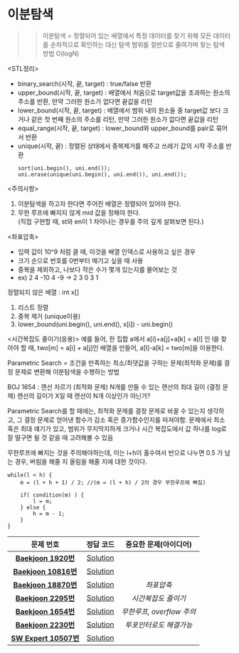 # 이분탐색    
>> 이분탐색 = 정렬되어 있는 배열에서 특정 데이터를 찾기 위해 모든 데이터를 순차적으로
>> 확인하는 대신 탐색 범위를 절반으로 줄여가며 찾는 탐색 방법 O(logN)

<STL정리>
- binary_search(시작, 끝, target) : true/false 반환
- upper_bound(시작, 끝, target) : 배열에서 처음으로 target값을 초과하는 원소의 주소를 반환, 만약 그러한 원소가 없다면 끝값을 리턴
- lower_bound(시작, 끝, target) : 배열에서 범위 내의 원소들 중 target값 보다 크거나 같은 첫 번째  원소의 주소를 리턴, 만약 그러한 원소가 없다면 끝값을 리턴   
- equal_range(시작, 끝, target) : lower_bound와 upper_bound를 pair로 묶어서 반환
- unique(시작, 끝) : 정렬된 상태에서 중복제거를 해주고 쓰레기 값의 시작 주소를 반환
  ```
  sort(uni.begin(), uni.end());
  uni.erase(unique(uni.begin(), uni.end()), uni.end());
  ```

<주의사항>   
1. 이분탐색을 하고자 한다면 주어진 배열은 정렬되어 있어야 한다.   
2. 무한 루프에 빠지지 않게 mid 값을 정해야 한다.   
(직접 구현할 때, st와 en이 1 차이나는 경우를 주의 깊게 살펴보면 된다.)

<좌표압축>
- 입력 값이 10^9 처럼 클 때, 이것을 배열 인덱스로 사용하고 싶은 경우
- 크기 순으로 번호를 0번부터 매기고 싶을 때 사용
- 중복을 제외하고, 나보다 작은 수가 몇개 있는지를 물어보는 것
- ex) 2 4 -10 4 -9 -> 2 3 0 3 1

정렬되지 않은 배열 : int x[]
1. 리스트 정렬 
2. 중복 제거 (unique이용)
3. lower_bound(uni.begin(), uni.end(), x[i]) - uni.begin()

<시간복잡도 줄이기(응용)> 
예를 들어, 한 집합 a에서 a[i]+a[j]+a[k] = a[l] 인 l을 찾아야 할 때,
two[m] = a[i] + a[j]인 배열을 만들어, a[l]-a[k] = two[m]을 이용한다.

<Parametric Search>
Parametric Search = 조건을 만족하는 최소/최댓값을 구하는 문제(최적화 문제)를
결정 문제로 변환해 이분탐색을 수행하는 방법

BOJ 1654 : 랜선 자르기
(최적화 문제) N개를 만들 수 있는 랜선의 최대 길이
(결정 문제) 랜선의 길이가 X일 때 랜선이 N개 이상인가 아닌가?

Parametric Search를 할 때에는, 최적화 문제를 결정 문제로 바꿀 수 있는지
생각하고, 그 결정 문제로 얻어낸 함수가 감소 혹은 증가함수인지를 따져야함.
문제에서 최소 혹은 최대 얘기가 있고, 범위가 무지막지하게 크거나 시간
복잡도에서 값 하나를 log로 잘 떨구면 될 것 같을 때 고려해볼 수 있음 

무한루프에 빠지는 것을 주의해야하는데, 이는 l+h이 홀수여서 반으로 나누면 0.5
가 남는 경우, 버림을 해줄 지 올림을 해줄 지에 대한 것이다.
```
while(l < h) {
    m = (l + h + 1) / 2; //(m = (l + h) / 2의 경우 무한루프에 빠짐)

    if( condition(m) ) {
        l = m;
    } else {
        h = m - 1;
    }
}
```

| 문제 번호 | 정답 코드 |  중요한 문제(아이디어) | 
| :--: | :--: |:--: |
| __[Baekjoon 1920번](https://www.acmicpc.net/problem/1920)__   | [Solution](https://github.com/jhmin-kk99/Algorithm-Study/blob/main/BinarySearch/1920.cpp)    | |
| __[Baekjoon 10816번](https://www.acmicpc.net/problem/10816)__   | [Solution](https://github.com/jhmin-kk99/Algorithm-Study/blob/main/BinarySearch/10816.cpp)    | |
| __[Baekjoon 18870번](https://www.acmicpc.net/problem/18870)__   | [Solution](https://github.com/jhmin-kk99/Algorithm-Study/blob/main/BinarySearch/18870.cpp)    |_좌표압축_|
| __[Baekjoon 2295번](https://www.acmicpc.net/problem/2295)__   | [Solution](https://github.com/jhmin-kk99/Algorithm-Study/blob/main/BinarySearch/2295.cpp)    |_시간복잡도 줄이기_|
| __[Baekjoon 1654번](https://www.acmicpc.net/problem/1654)__   | [Solution](https://github.com/jhmin-kk99/Algorithm-Study/blob/main/BinarySearch/1654.cpp)    |_무한루프, overflow 주의_|
| __[Baekjoon 2230번](https://www.acmicpc.net/problem/2230)__   | [Solution](https://github.com/jhmin-kk99/Algorithm-Study/blob/main/BinarySearch/2230cpp)    |_투포인터로도 해결가능_|
| __[SW Expert 10507번](https://swexpertacademy.com/main/code/problem/problemDetail.do?contestProbId=AXNQOb3avD0DFAXS&categoryId=AXNQOb3avD0DFAXS&categoryType=CODE&problemTitle=%EC%98%81%EC%96%B4&orderBy=FIRST_REG_DATETIME&selectCodeLang=ALL&select-1=&pageSize=10&pageIndex=1)__   | [Solution](https://github.com/jhmin-kk99/Algorithm-Study/blob/main/BinarySearch/s10507cpp)    ||


